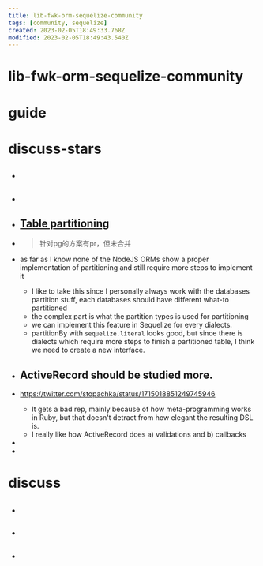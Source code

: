 ```yaml
---
title: lib-fwk-orm-sequelize-community
tags: [community, sequelize]
created: 2023-02-05T18:49:33.768Z
modified: 2023-02-05T18:49:43.540Z
---
```


# lib-fwk-orm-sequelize-community

# guide

# discuss-stars
- ## 

- ## 

- ## [Table partitioning](https://github.com/sequelize/sequelize/issues/7673)

- > 针对pg的方案有pr，但未合并

- as far as I know none of the NodeJS ORMs show a proper implementation of partitioning and still require more steps to implement it
  - I like to take this since I personally always work with the databases partition stuff, each databases should have different what-to partitioned
  - the complex part is what the partition types is used for partitioning
  - we can implement this feature in Sequelize for every dialects.
  - partitionBy with `sequelize.literal` looks good, but since there is dialects which require more steps to finish a partitioned table, I think we need to create a new interface.

- ## ActiveRecord should be studied more. 
- https://twitter.com/stopachka/status/1715018851249745946
  - It gets a bad rep, mainly because of how meta-programming works in Ruby, but that doesn't detract from how elegant the resulting DSL is.
  - I really like how ActiveRecord does a) validations and b) callbacks
- 
- 

# discuss
- ## 

- ## 

- ## 
